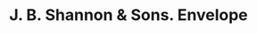 ---
doi: 10.7916/D8D52024
date_other: '1888'
date_other_textual: '1888'
form: printed ephemera
genre:
- Envelopes
name:
- J. B. Shannon & Sons
object_in_context_url: https://biggert.cul.columbia.edu/items/view/ave_biggert_01416
subject_hierarchical_geographic:
- Philadelphia, Pennsylvania, United States
subject_name:
- J. B. Shannon & Sons
title: J. B. Shannon & Sons. Envelope
sort_title: J. B. Shannon & Sons. Envelope
call_number: ave_biggert_01416
coordinates:
- 40.00944444444445,-75.13333333333334
pid: ave_biggert_01416
identifiers: ave_biggert_01416
thumbnail: https://derivativo-3.library.columbia.edu/iiif/2/ldpd:344526/full/!256,256/0/native.jpg
permalink: "/biggert/ave_biggert_01416/"
layout: iiif-image-page
---